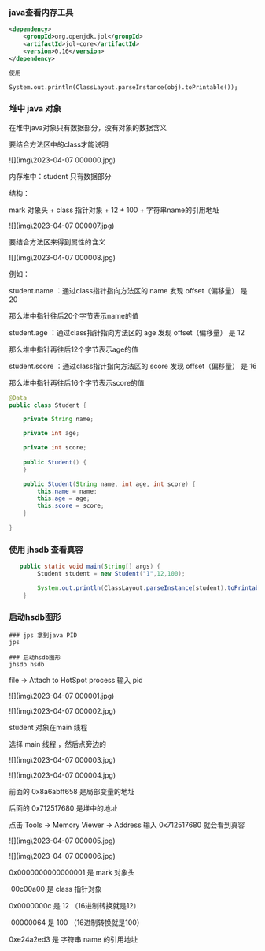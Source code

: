 ### java查看内存工具

```xml
<dependency>
    <groupId>org.openjdk.jol</groupId>
    <artifactId>jol-core</artifactId>
    <version>0.16</version>
</dependency>

使用

System.out.println(ClassLayout.parseInstance(obj).toPrintable());

```



### 堆中 java 对象

在堆中java对象只有数据部分，没有对象的数据含义

要结合方法区中的class才能说明

![](img\2023-04-07 000000.jpg)



内存堆中：student 只有数据部分

结构：

mark 对象头  + class 指针对象   + 12  + 100 + 字符串name的引用地址 

![](img\2023-04-07 000007.jpg)



要结合方法区来得到属性的含义

![](img\2023-04-07 000008.jpg)

例如：

student.name ：通过class指针指向方法区的 name 发现 offset（偏移量） 是 20

那么堆中指针往后20个字节表示name的值

student.age ：通过class指针指向方法区的 age 发现 offset（偏移量） 是 12

那么堆中指针再往后12个字节表示age的值

student.score ：通过class指针指向方法区的 score 发现 offset（偏移量） 是 16

那么堆中指针再往后16个字节表示score的值



```java
@Data
public class Student {

    private String name;

    private int age;

    private int score;
    
    public Student() {
    }

    public Student(String name, int age, int score) {
        this.name = name;
        this.age = age;
        this.score = score;
    }
    
}
```



### 使用 jhsdb 查看真容

```java
   public static void main(String[] args) {
        Student student = new Student("1",12,100);

        System.out.println(ClassLayout.parseInstance(student).toPrintable());
    }
```



### 启动hsdb图形 

```shell
### jps 拿到java PID
jps 

### 启动hsdb图形 
jhsdb hsdb
```

file  -> Attach to HotSpot process 输入 pid

![](img\2023-04-07 000001.jpg)

![](img\2023-04-07 000002.jpg)



student 对象在main 线程

选择 main 线程 ，然后点旁边的

![](img\2023-04-07 000003.jpg)



![](img\2023-04-07 000004.jpg)



前面的 0x8a6abff658 是局部变量的地址

后面的 0x712517680  是堆中的地址

点击 Tools  ->  Memory Viewer -> Address 输入 0x712517680 就会看到真容

![](img\2023-04-07 000005.jpg)



![](img\2023-04-07 000006.jpg)



0x0000000000000001  是 mark 对象头

​    00c00a00  是 class 指针对象   

0x0000000c  是 12 （16进制转换就是12）

​    00000064  是 100 （16进制转换就是100）

0xe24a2ed3  是  字符串 name 的引用地址















